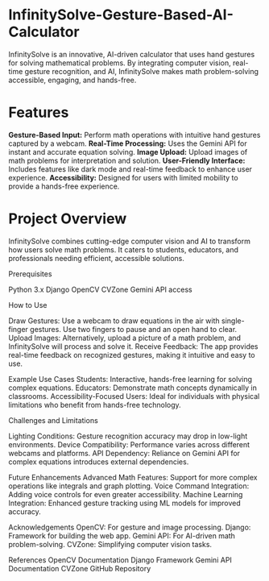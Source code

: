 # InfinitySolve-Gesture-Based-AI-Calculator
InfinitySolve is an innovative, AI-driven calculator that uses hand gestures for solving mathematical problems. By integrating computer vision, real-time gesture recognition, and AI, InfinitySolve makes math problem-solving accessible, engaging, and hands-free.

# Features
**Gesture-Based Input:** Perform math operations with intuitive hand gestures captured by a webcam.
**Real-Time Processing:** Uses the Gemini API for instant and accurate equation solving.
**Image Upload:** Upload images of math problems for interpretation and solution.
**User-Friendly Interface:** Includes features like dark mode and real-time feedback to enhance user experience.
**Accessibility:** Designed for users with limited mobility to provide a hands-free experience.


# Project Overview

InfinitySolve combines cutting-edge computer vision and AI to transform how users solve math problems. It caters to students, educators, and professionals needing efficient, accessible solutions.


Prerequisites

Python 3.x
Django
OpenCV
CVZone
Gemini API access


How to Use

Draw Gestures: Use a webcam to draw equations in the air with single-finger gestures. Use two fingers to pause and an open hand to clear.
Upload Images: Alternatively, upload a picture of a math problem, and InfinitySolve will process and solve it.
Receive Feedback: The app provides real-time feedback on recognized gestures, making it intuitive and easy to use.


Example Use Cases
Students: Interactive, hands-free learning for solving complex equations.
Educators: Demonstrate math concepts dynamically in classrooms.
Accessibility-Focused Users: Ideal for individuals with physical limitations who benefit from hands-free technology.


Challenges and Limitations


Lighting Conditions: Gesture recognition accuracy may drop in low-light environments.
Device Compatibility: Performance varies across different webcams and platforms.
API Dependency: Reliance on Gemini API for complex equations introduces external dependencies.


Future Enhancements
Advanced Math Features: Support for more complex operations like integrals and graph plotting.
Voice Command Integration: Adding voice controls for even greater accessibility.
Machine Learning Integration: Enhanced gesture tracking using ML models for improved accuracy.



Acknowledgements
OpenCV: For gesture and image processing.
Django: Framework for building the web app.
Gemini API: For AI-driven math problem-solving.
CVZone: Simplifying computer vision tasks.

References
OpenCV Documentation
Django Framework
Gemini API Documentation
CVZone GitHub Repository
